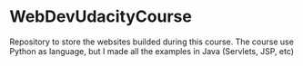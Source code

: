 # WebDevUdacityCourse
Repository to store the websites builded during this course. The course use Python as language, but I made all the examples in Java (Servlets, JSP, etc)
